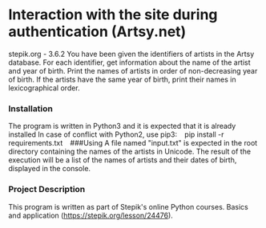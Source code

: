 # Interaction with the site during authentication (Artsy.net)
stepik.org - 3.6.2
You have been given the identifiers of artists in the Artsy database.
For each identifier, get information about the name of the artist and year of birth.
Print the names of artists in order of non-decreasing year of birth. If the artists have the same year of birth, print their names in lexicographical order.
### Installation
The program is written in Python3 and it is expected that it is already installed
In case of conflict with Python2, use pip3:
`` ``
pip install -r requirements.txt
`` ``
###Using
A file named "input.txt" is expected in the root directory containing the names of the artists in Unicode.
The result of the execution will be a list of the names of artists and their dates of birth, displayed in the console.

### Project Description
This program is written as part of Stepik's online Python courses. Basics and application (https://stepik.org/lesson/24476).
